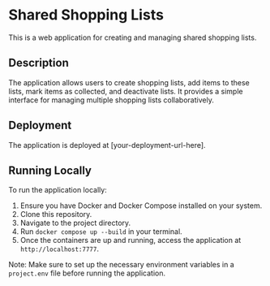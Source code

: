 # Shared Shopping Lists

This is a web application for creating and managing shared shopping lists.

## Description

The application allows users to create shopping lists, add items to these lists,
mark items as collected, and deactivate lists. It provides a simple interface
for managing multiple shopping lists collaboratively.

## Deployment

The application is deployed at [your-deployment-url-here].

## Running Locally

To run the application locally:

1. Ensure you have Docker and Docker Compose installed on your system.
2. Clone this repository.
3. Navigate to the project directory.
4. Run `docker compose up --build` in your terminal.
5. Once the containers are up and running, access the application at
   `http://localhost:7777`.

Note: Make sure to set up the necessary environment variables in a `project.env`
file before running the application.
